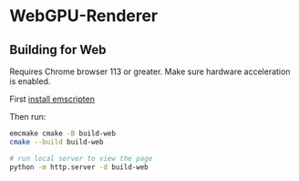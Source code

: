 # WebGPU-Renderer

## Building for Web

Requires Chrome browser 113 or greater. Make sure hardware acceleration is enabled.

First [install emscripten](https://emscripten.org/docs/getting_started/downloads.html)

Then run:

```bash
emcmake cmake -B build-web
cmake --build build-web

# run local server to view the page
python -m http.server -d build-web
```